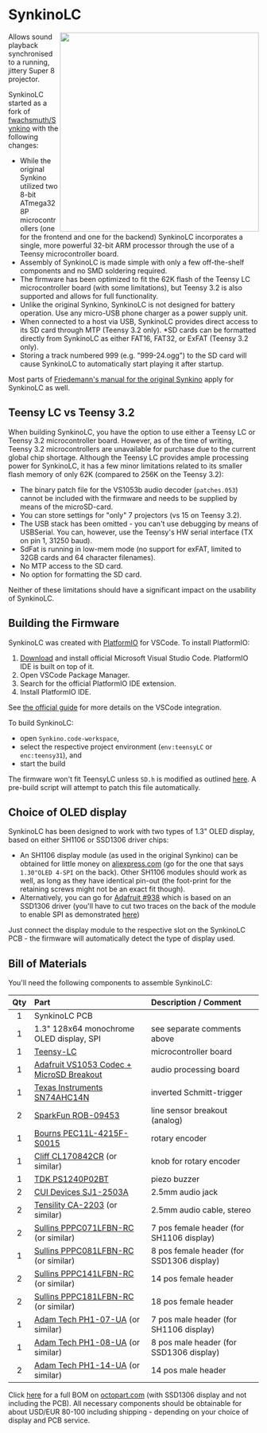 # SynkinoLC

<img align="right" src="pcb/SynkinoLC_RevB.png" width="400px">
Allows sound playback synchronised to a running, jittery Super 8 projector.

SynkinoLC started as a fork of [fwachsmuth/Synkino](https://github.com/fwachsmuth/Synkino) with the following changes:

* While the original Synkino utilized two 8-bit ATmega328P microcontrollers (one for the frontend and one for the backend) SynkinoLC incorporates a single, more powerful 32-bit ARM processor through the use of a Teensy microcontroller board.
* Assembly of SynkinoLC is made simple with only a few off-the-shelf components and no SMD soldering required.
* The firmware has been optimized to fit the 62K flash of the Teensy LC microcontroller board (with some limitations), but Teensy 3.2 is also supported and allows for full functionality.
* Unlike the original Synkino, SynkinoLC is not designed for battery operation. Use any micro-USB phone charger as a power supply unit.
* When connected to a host via USB, SynkinoLC provides direct access to its SD card through MTP (Teensy 3.2 only).
*SD cards can be formatted directly from SynkinoLC as either FAT16, FAT32, or ExFAT (Teensy 3.2 only).
* Storing a track numbered 999 (e.g. "999-24.ogg") to the SD card will cause SynkinoLC to automatically start playing it after startup.

Most parts of [Friedemann's manual for the original Synkino](https://www.filmkorn.org/synkino-instruction-manual/?lang=en) apply for SynkinoLC as well.


## Teensy LC vs Teensy 3.2

When building SynkinoLC, you have the option to use either a Teensy LC or Teensy 3.2 microcontroller board. However, as of the time of writing, Teensy 3.2 microcontrollers are unavailable for purchase due to the current global chip shortage. Although the Teensy LC provides ample processing power for SynkinoLC, it has a few minor limitations related to its smaller flash memory of only 62K (compared to 256K on the Teensy 3.2):

* The binary patch file for the VS1053b audio decoder (```patches.053```) cannot be included with the firmware and needs to be supplied by means of the microSD-card.
* You can store settings for "only" 7 projectors (vs 15 on Teensy 3.2).
* The USB stack has been omitted - you can't use debugging by means of USBSerial. You can, however, use the Teensy's HW serial interface (TX on pin 1, 31250 baud).
* SdFat is running in low-mem mode (no support for exFAT, limited to 32GB cards and 64 character filenames).
* No MTP access to the SD card.
* No option for formatting the SD card.

Neither of these limitations should have a significant impact on the usability of SynkinoLC.


## Building the Firmware

SynkinoLC was created with [PlatformIO](https://docs.platformio.org/en/latest/what-is-platformio.htm) for VSCode. To install PlatformIO:

1. [Download](https://code.visualstudio.com/) and install official Microsoft Visual Studio Code. PlatformIO IDE is built on top of it.
2. Open VSCode Package Manager.
3. Search for the official PlatformIO IDE extension.
4. Install PlatformIO IDE.

See [the official guide](https://docs.platformio.org/en/latest/integration/ide/vscode.html) for more details on the VSCode integration.

To build SynkinoLC:
* open ```Synkino.code-workspace```,
* select the respective project environment (```env:teensyLC``` or ```enc:teensy31```), and
* start the build

The firmware won't fit TeensyLC unless ```SD.h``` is modified as outlined [here](https://github.com/PaulStoffregen/SD/pull/44/commits/c3661d2aef4534b5e9cb3a7f66da09e8c61bf286). A pre-build script will attempt to patch this file automatically.


## Choice of OLED display

SynkinoLC has been designed to work with two types of 1.3" OLED display, based on either SH1106 or SSD1306 driver chips:
* An SH1106 display module (as used in the original Synkino) can be obtained for little money on [aliexpress.com](https://aliexpress.com/wholesale?SearchText=sh1106+128+64) (go for the one that says ```1.30"OLED 4-SPI``` on the back). Other SH1106 modules should work as well, as long as they have identical pin-out (the foot-print for the retaining screws might not be an exact fit though).
* Alternatively, you can go for [Adafruit #938](https://octopart.com/938-adafruit+industries-32979003) which is based on an SSD1306 driver (you'll have to cut two traces on the back of the module to enable SPI as demonstrated [here](https://www.youtube.com/watch?v=SXfV4e_jpf8))

Just connect the display module to the respective slot on the SynkinoLC PCB - the firmware will automatically detect the type of display used.


## Bill of Materials

You'll need the following components to assemble SynkinoLC:

| Qty | Part                                                                                               | Description / Comment                     |
| :-: | :------------------------------------------------------------------------------------------------- | :---------------------------------------- |
|  1  | SynkinoLC PCB                                                                                      |                                           |
|  1  | 1.3" 128x64 monochrome OLED display, SPI                                                           | see separate comments above               |
|  1  | [Teensy-LC](https://octopart.com/dev-13305-sparkfun-66786787)                                      | microcontroller board                     |
|  1  | [Adafruit VS1053 Codec + MicroSD Breakout](https://octopart.com/1381-adafruit+industries-32978404) | audio processing board                    |
|  1  | [Texas Instruments SN74AHC14N](https://octopart.com/sn74ahc14n-texas+instruments-465338)           | inverted Schmitt-trigger                  |
|  2  | [SparkFun ROB-09453](https://octopart.com/rob-09453-sparkfun-67069573)                             | line sensor breakout (analog)             |
|  1  | [Bourns PEC11L-4215F-S0015](https://octopart.com/pec11l-4215f-s0015-bourns-25517430)               | rotary encoder                            |
|  1  | [Cliff CL170842CR](https://octopart.com/cl170842cr-cliff-22810928) (or similar)                    | knob for rotary encoder                   |
|  1  | [TDK PS1240P02BT](https://octopart.com/ps1240p02bt-tdk-8602108)                                    | piezo buzzer                              |
|  2  | [CUI Devices SJ1-2503A](https://octopart.com/sj1-2503a-cui+devices-106235597)                      | 2.5mm audio jack                          |
|  2  | [Tensility CA-2203](https://octopart.com/ca-2203-tensility-19254819)  (or similar)                 | 2.5mm audio cable, stereo                 |
|  2  | [Sullins PPPC071LFBN-RC](https://octopart.com/pppc071lfbn-rc-sullins-271056) (or similar)          | 7 pos female header (for SH1106 display)  |
|  1  | [Sullins PPPC081LFBN-RC](https://octopart.com/pppc081lfbn-rc-sullins-271057) (or similar)          | 8 pos female header (for SSD1306 display) |
|  2  | [Sullins PPPC141LFBN-RC](https://octopart.com/pppc141lfbn-rc-sullins-271063) (or similar)          | 14 pos female header                      |
|  2  | [Sullins PPPC181LFBN-RC](https://octopart.com/pppc181lfbn-rc-sullins-271067) (or similar)          | 18 pos female header                      |
|  1  | [Adam Tech PH1-07-UA](https://octopart.com/ph1-07-ua-adam+tech-7873139) (or similar)               | 7 pos male header (for SH1106 display)    |
|  1  | [Adam Tech PH1-08-UA](https://octopart.com/ph1-08-ua-adam+tech-13205589) (or similar)              | 8 pos male header (for SSD1306 display)   |
|  2  | [Adam Tech PH1-14-UA](https://octopart.com/ph1-14-ua-adam+tech-14467007) (or similar)              | 14 pos male header                        |

Click [here](https://octopart.com/bom-tool/omFmd0tC) for a full BOM on [octopart.com](https://octopart.com) (with SSD1306 display and not including the PCB). All necessary components should be obtainable for about USD/EUR 80-100 including shipping - depending on your choice of display and PCB service.
